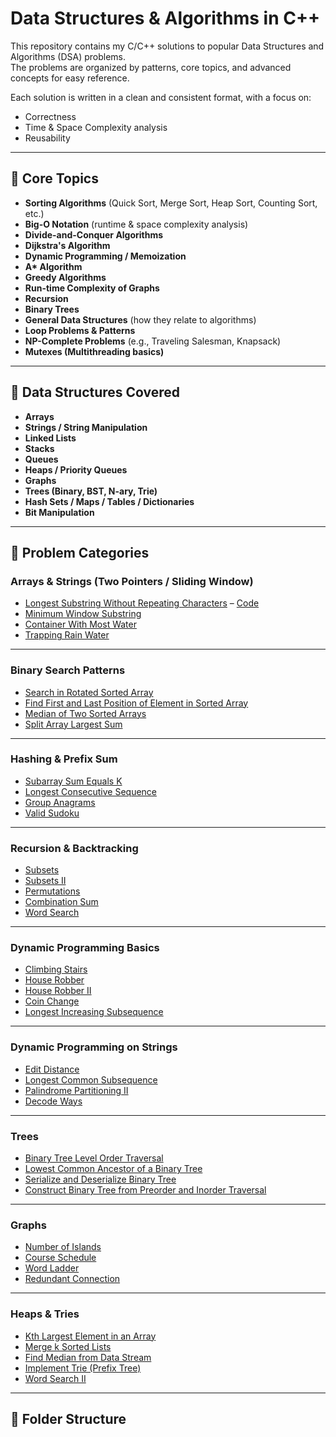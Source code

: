 # Data Structures & Algorithms in C++

This repository contains my C/C++ solutions to popular Data Structures and Algorithms (DSA) problems.  
The problems are organized by patterns, core topics, and advanced concepts for easy reference.  

Each solution is written in a clean and consistent format, with a focus on:
- Correctness
- Time & Space Complexity analysis
- Reusability

---

## 📖 Core Topics

- **Sorting Algorithms** (Quick Sort, Merge Sort, Heap Sort, Counting Sort, etc.)
- **Big-O Notation** (runtime & space complexity analysis)
- **Divide-and-Conquer Algorithms**
- **Dijkstra's Algorithm**
- **Dynamic Programming / Memoization**
- **A\* Algorithm**
- **Greedy Algorithms**
- **Run-time Complexity of Graphs**
- **Recursion**
- **Binary Trees**
- **General Data Structures** (how they relate to algorithms)
- **Loop Problems & Patterns**
- **NP-Complete Problems** (e.g., Traveling Salesman, Knapsack)
- **Mutexes (Multithreading basics)**

---

## 📂 Data Structures Covered

- **Arrays**
- **Strings / String Manipulation**
- **Linked Lists**
- **Stacks**
- **Queues**
- **Heaps / Priority Queues**
- **Graphs**
- **Trees (Binary, BST, N-ary, Trie)**
- **Hash Sets / Maps / Tables / Dictionaries**
- **Bit Manipulation**

---

## 🚀 Problem Categories

### Arrays & Strings (Two Pointers / Sliding Window)
- [Longest Substring Without Repeating Characters](https://leetcode.com/problems/longest-substring-without-repeating-characters/) – [Code](strings/longest_substring.cpp)
- [Minimum Window Substring](https://leetcode.com/problems/minimum-window-substring/)
- [Container With Most Water](https://leetcode.com/problems/container-with-most-water/)
- [Trapping Rain Water](https://leetcode.com/problems/trapping-rain-water/)

---

### Binary Search Patterns
- [Search in Rotated Sorted Array](https://leetcode.com/problems/search-in-rotated-sorted-array/)
- [Find First and Last Position of Element in Sorted Array](https://leetcode.com/problems/find-first-and-last-position-of-element-in-sorted-array/)
- [Median of Two Sorted Arrays](https://leetcode.com/problems/median-of-two-sorted-arrays/)
- [Split Array Largest Sum](https://leetcode.com/problems/split-array-largest-sum/)

---

### Hashing & Prefix Sum
- [Subarray Sum Equals K](https://leetcode.com/problems/subarray-sum-equals-k/)
- [Longest Consecutive Sequence](https://leetcode.com/problems/longest-consecutive-sequence/)
- [Group Anagrams](https://leetcode.com/problems/group-anagrams/)
- [Valid Sudoku](https://leetcode.com/problems/valid-sudoku/)

---

### Recursion & Backtracking
- [Subsets](https://leetcode.com/problems/subsets/)
- [Subsets II](https://leetcode.com/problems/subsets-ii/)
- [Permutations](https://leetcode.com/problems/permutations/)
- [Combination Sum](https://leetcode.com/problems/combination-sum/)
- [Word Search](https://leetcode.com/problems/word-search/)

---

### Dynamic Programming Basics
- [Climbing Stairs](https://leetcode.com/problems/climbing-stairs/)
- [House Robber](https://leetcode.com/problems/house-robber/)
- [House Robber II](https://leetcode.com/problems/house-robber-ii/)
- [Coin Change](https://leetcode.com/problems/coin-change/)
- [Longest Increasing Subsequence](https://leetcode.com/problems/longest-increasing-subsequence/)

---

### Dynamic Programming on Strings
- [Edit Distance](https://leetcode.com/problems/edit-distance/)
- [Longest Common Subsequence](https://leetcode.com/problems/longest-common-subsequence/)
- [Palindrome Partitioning II](https://leetcode.com/problems/palindrome-partitioning-ii/)
- [Decode Ways](https://leetcode.com/problems/decode-ways/)

---

### Trees
- [Binary Tree Level Order Traversal](https://leetcode.com/problems/binary-tree-level-order-traversal/)
- [Lowest Common Ancestor of a Binary Tree](https://leetcode.com/problems/lowest-common-ancestor-of-a-binary-tree/)
- [Serialize and Deserialize Binary Tree](https://leetcode.com/problems/serialize-and-deserialize-binary-tree/)
- [Construct Binary Tree from Preorder and Inorder Traversal](https://leetcode.com/problems/construct-binary-tree-from-preorder-and-inorder-traversal/)

---

### Graphs
- [Number of Islands](https://leetcode.com/problems/number-of-islands/)
- [Course Schedule](https://leetcode.com/problems/course-schedule/)
- [Word Ladder](https://leetcode.com/problems/word-ladder/)
- [Redundant Connection](https://leetcode.com/problems/redundant-connection/)

---

### Heaps & Tries
- [Kth Largest Element in an Array](https://leetcode.com/problems/kth-largest-element-in-an-array/)
- [Merge k Sorted Lists](https://leetcode.com/problems/merge-k-sorted-lists/)
- [Find Median from Data Stream](https://leetcode.com/problems/find-median-from-data-stream/)
- [Implement Trie (Prefix Tree)](https://leetcode.com/problems/implement-trie-prefix-tree/)
- [Word Search II](https://leetcode.com/problems/word-search-ii/)

---

## 📂 Folder Structure


